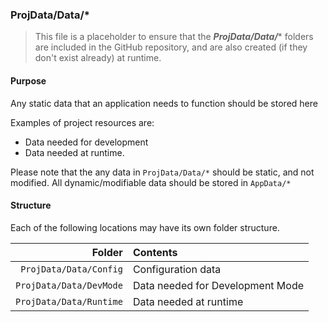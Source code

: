 ﻿### ProjData/Data/*
> This file is a placeholder to ensure that the ***ProjData/Data/**** folders are included in the GitHub repository, and are also
created (if they don't exist already) at runtime.

#### Purpose
Any static data that an application needs to function should be stored here

Examples of project resources are:
* Data needed for development
* Data needed at runtime.

Please note that the any data in `ProjData/Data/*` should be static, and not modified. All dynamic/modifiable data should be stored in `AppData/*`

#### Structure
Each of the following locations may have its own folder structure.

| Folder                     | Contents                         |
|---------------------------:|:---------------------------------|
| `ProjData/Data/Config`  | Configuration data               |
| `ProjData/Data/DevMode` | Data needed for Development Mode |
| `ProjData/Data/Runtime` | Data needed at runtime           |